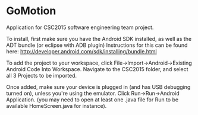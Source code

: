 GoMotion
=======
Application for CSC2015 software engineering team project.

To install, first make sure you have the Android SDK installed, as well as the ADT bundle (or eclipse with ADB plugin)
Instructions for this can be found here: http://developer.android.com/sdk/installing/bundle.html

To add the project to your workspace, click File->Import->Android->Existing Android Code Into Workspace.
Navigate to the CSC2015 folder, and select all 3 Projects to be imported.

Once added, make sure your device is plugged in (and has USB debugging turned on), unless you're using the 
emulator. Click Run->Run->Android Application. (you may need to open at least one .java file for Run to be available
HomeScreen.java for instance).
